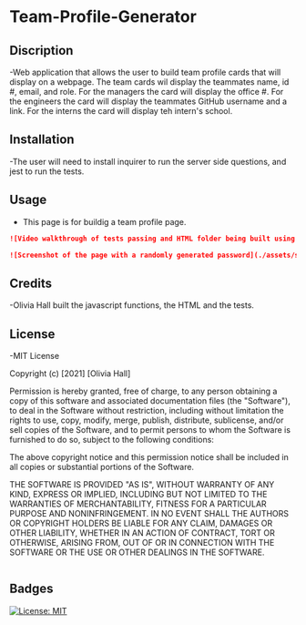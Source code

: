 # Team-Profile-Generator

## Discription

-Web application that allows the user to build team profile cards that will display on a webpage. The team cards wil display the teammates name, id #, email, and role. For the managers the card will display the office #. For the engineers the card will display the teammates GitHub username and a link. For the interns the card will display teh intern's school.

## Installation

-The user will need to install inquirer to run the server side questions, and jest to run the tests.

## Usage

- This page is for buildig a team profile page.

```md
![Video walkthrough of tests passing and HTML folder being built using the app ](https://watch.screencastify.com/v/fvVFwHZuwhZ0XslmKui6)
```

```md
![Screenshot of the page with a randomly generated password](./assets/screenshot1.png)
```

## Credits

-Olivia Hall built the javascript functions, the HTML and the tests.

## License

-MIT License

Copyright (c) [2021] [Olivia Hall]

Permission is hereby granted, free of charge, to any person obtaining a copy
of this software and associated documentation files (the "Software"), to deal
in the Software without restriction, including without limitation the rights
to use, copy, modify, merge, publish, distribute, sublicense, and/or sell
copies of the Software, and to permit persons to whom the Software is
furnished to do so, subject to the following conditions:

The above copyright notice and this permission notice shall be included in all
copies or substantial portions of the Software.

THE SOFTWARE IS PROVIDED "AS IS", WITHOUT WARRANTY OF ANY KIND, EXPRESS OR
IMPLIED, INCLUDING BUT NOT LIMITED TO THE WARRANTIES OF MERCHANTABILITY,
FITNESS FOR A PARTICULAR PURPOSE AND NONINFRINGEMENT. IN NO EVENT SHALL THE
AUTHORS OR COPYRIGHT HOLDERS BE LIABLE FOR ANY CLAIM, DAMAGES OR OTHER
LIABILITY, WHETHER IN AN ACTION OF CONTRACT, TORT OR OTHERWISE, ARISING FROM,
OUT OF OR IN CONNECTION WITH THE SOFTWARE OR THE USE OR OTHER DEALINGS IN THE
SOFTWARE.

```

```

## Badges

[![License: MIT](https://img.shields.io/badge/License-MIT-yellow.svg)](https://opensource.org/licenses/MIT)
